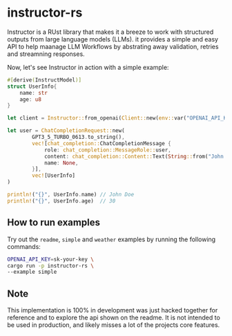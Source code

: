 # instructor-rs

Instructor is a RUst library that makes it a breeze to work with structured outputs from large language models (LLMs). it provides a simple and easy API to help maanage LLM Workflows by abstrating away validation, retries and streamning responses.

Now, let's see Instructor in action with a simple example:

```rust
#[derive(InstructModel)]
struct UserInfo{
    name: str
    age: u8
}

let client = Instructor::from_openai(Client::new(env::var("OPENAI_API_KEY").unwrap().to_string()));

let user = ChatCompletionRequest::new(
        GPT3_5_TURBO_0613.to_string(),
        vec![chat_completion::ChatCompletionMessage {
            role: chat_completion::MessageRole::user,
            content: chat_completion::Content::Text(String::from("John Doe is 30 years old")),
            name: None,
        }],
        vec![UserInfo]
)

println!("{}", UserInfo.name) // John Doe
println!("{}", UserInfo.age)  // 30
```


## How to run examples

Try out the `readme`, `simple` and `weather` examples by running the following commands:

```bash
OPENAI_API_KEY=sk-your-key \
cargo run -p instructor-rs \
--example simple
```

## Note

This implementation is 100% in development was just hacked together for reference and to explore the api shown on the readme. It is not intended to be used in production, and likely misses a lot of the projects core features.